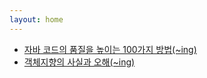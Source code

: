 ```yaml
---
layout: home
---
```


<style type="text/css" media="screen">
  .container {
    margin: 10px auto;
    max-width: 600px;
  }
  h1 {
    margin: 30px 0;
    font-size: 4em;
    line-height: 1;
    letter-spacing: -1px;
  }
</style>

<div class="container">

<div class="table-wrapper" markdown="block">

- [자바 코드의 품질을 높이는 100가지 방법(~ing)](https://han-chunsik.github.io/books/books/2025-03-25-100_Java_Mistakes_and_How_to_Avoid_Them.html)  
- [객체지향의 사실과 오해(~ing)](https://han-chunsik.github.io/books/books/2025-03-25-The_Essence_of_Object-Orientation.html)


</div>

</div>
